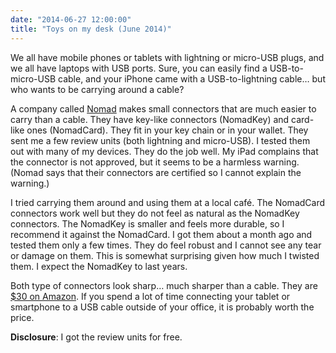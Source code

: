 ```yaml
---
date: "2014-06-27 12:00:00"
title: "Toys on my desk (June 2014)"
---
```




We all have mobile phones or tablets with lightning or micro-USB plugs, and we all have laptops with USB ports. Sure, you can easily find a USB-to-micro-USB cable, and your iPhone came with a USB-to-lightning cable&hellip; but who wants to be carrying around a cable?

A company called [Nomad](http://www.hellonomad.com/) makes small connectors that are much easier to carry than a cable. They have key-like connectors (NomadKey) and card-like ones (NomadCard). They fit in your key chain or in your wallet.
They sent me a few review units (both lightning and micro-USB). I tested them out with many of my devices. They do the job well. My iPad complains that the connector is not approved, but it seems to be a harmless warning. (Nomad says that their connectors are certified so I cannot explain the warning.)

I tried carrying them around and using them at a local café. The NomadCard connectors work well but they do not feel as natural as the NomadKey connectors. The NomadKey is smaller and feels more durable, so I recommend it against the NomadCard.
I got them about a month ago and tested them only a few times. They do feel robust and I cannot see any tear or damage on them. This is somewhat surprising given how much I twisted them. I expect the NomadKey to last years.

Both type of connectors look sharp&hellip; much sharper than a cable. They are [$30 on Amazon](https://www.amazon.com/CHARGEKEY-Micro-USB-Cable-Sized/dp/B00IIZ2PXO/). If you spend a lot of time connecting your tablet or smartphone to a USB cable outside of your office, it is probably worth the price.

__Disclosure__: I got the review units for free.

